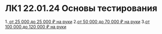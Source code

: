 # ЛК1 22.01.24 Основы тестирования
1.[ от 25 000 до 25 000 ₽ на руки](https://zvenigorod.hh.ru/vacancy/91420564?query=Тестировщик+игр&hhtmFrom=vacancy_search_list)
2.[от 50 000 до 70 000 ₽ на руки](https://zvenigorod.hh.ru/vacancy/91639761?query=Тестировщик+игр&hhtmFrom=vacancy_search_list)
3.[от 100 000 до 120 000 ₽ на руки](https://zvenigorod.hh.ru/vacancy/91955753?query=Тестировщик+игр&hhtmFrom=vacancy_search_list)
